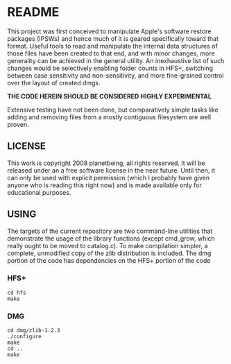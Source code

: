 README
======

This project was first conceived to manipulate Apple's software restore
packages (IPSWs) and hence much of it is geared specifically toward that
format. Useful tools to read and manipulate the internal data structures of
those files have been created to that end, and with minor changes, more
generality can be achieved in the general utility. An inexhaustive list of
such changes would be selectively enabling folder counts in HFS+, switching
between case sensitivity and non-sensitivity, and more fine-grained control
over the layout of created dmgs.

**THE CODE HEREIN SHOULD BE CONSIDERED HIGHLY EXPERIMENTAL**

Extensive testing have not been done, but comparatively simple tasks like
adding and removing files from a mostly contiguous filesystem are well
proven.

LICENSE
-------

This work is copyright 2008 planetbeing, all rights reserved. It will be
released under an a free software license in the near future. Until then, it
can only be used with explicit permission (which I probably have given anyone
who is reading this right now) and is made available only for educational
purposes.

USING
-----

The targets of the current repository are two command-line utilities that
demonstrate the usage of the library functions (except cmd_grow, which really
ought to be moved to catalog.c). To make compilation simpler, a complete,
unmodified copy of the zlib distribution is included. The dmg portion of the
code has dependencies on the HFS+ portion of the code

### HFS+

	cd hfs
	make

### DMG

	cd dmg/zlib-1.2.3
	./configure
	make
	cd ..
	make
